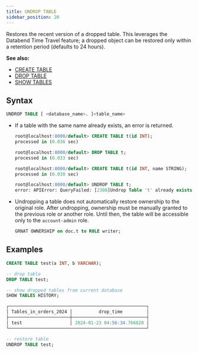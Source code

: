 ```yaml
---
title: UNDROP TABLE
sidebar_position: 20
---
```


Restores the recent version of a dropped table. This leverages the Databend Time Travel feature; a dropped object can be restored only within a retention period (defaults to 24 hours).

**See also:**
- [CREATE TABLE](./10-ddl-create-table.md)
- [DROP TABLE](./20-ddl-drop-table.md)
- [SHOW TABLES](show-tables.md)

## Syntax

```sql
UNDROP TABLE [ <database_name>. ]<table_name>
```

- If a table with the same name already exists, an error is returned.

    ```sql title='Examples:'
    root@localhost:8000/default> CREATE TABLE t(id INT);
    processed in (0.036 sec)

    root@localhost:8000/default> DROP TABLE t;
    processed in (0.033 sec)

    root@localhost:8000/default> CREATE TABLE t(id INT, name STRING);
    processed in (0.030 sec)

    root@localhost:8000/default> UNDROP TABLE t;
    error: APIError: QueryFailed: [2308]Undrop Table 't' already exists
    ```

- Undropping a table does not automatically restore ownership to the original role. After undropping, ownership must be manually granted to the previous role or another role. Until then, the table will be accessible only to the `account-admin` role.

    ```sql title='Examples:'
    GRNAT OWNERSHIP on doc.t to ROLE writer;
    ```

## Examples

```sql
CREATE TABLE test(a INT, b VARCHAR);

-- drop table
DROP TABLE test;

-- show dropped tables from current database
SHOW TABLES HISTORY;

┌────────────────────────────────────────────────────┐
│ Tables_in_orders_2024 │          drop_time         │
├───────────────────────┼────────────────────────────┤
│ test                  │ 2024-01-23 04:56:34.766820 │
└────────────────────────────────────────────────────┘

-- restore table
UNDROP TABLE test;
```